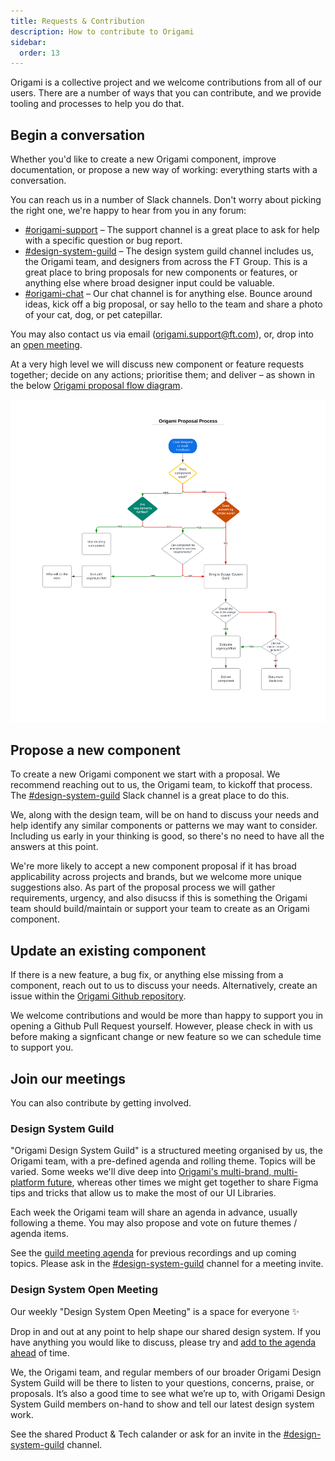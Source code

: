 ```yaml
---
title: Requests & Contribution
description: How to contribute to Origami
sidebar:
  order: 13
---
```


Origami is a collective project and we welcome contributions from all of our users. There are a number of ways that you can contribute, and we provide tooling and processes to help you do that.

## Begin a conversation

Whether you'd like to create a new Origami component, improve documentation, or propose a new way of working: everything starts with a conversation.

You can reach us in a number of Slack channels. Don't worry about picking the right one, we're happy to hear from you in any forum:

- [#origami-support](https://financialtimes.slack.com/messages/origami-support) – The support channel is a great place to ask for help with a specific question or bug report.
- [#design-system-guild](https://financialtimes.slack.com/archives/C01481FKWA2) – The design system guild channel includes us, the Origami team, and designers from across the FT Group. This is a great place to bring proposals for new components or features, or anything else where broad designer input could be valuable.
- [#origami-chat](https://app.slack.com/client/T025C95MN/CSW6B2VAN) – Our chat channel is for anything else. Bounce around ideas, kick off a big proposal, or say hello to the team and share a photo of your cat, dog, or pet catepillar.

You may also contact us via email (origami.support@ft.com), or, drop into an [open meeting](#design-system-open-meeting).

At a very high level we will discuss new component or feature requests together; decide on any actions; prioritise them; and deliver – as shown in the below <a href="/assets/images/documentation/components/contributing/flow.svg">Origami proposal flow diagram</a>.

[<img src="/assets/images/documentation/components/contributing/flow.svg" alt="A very high level flow chat of the Origami proposal process. We start with a disucssion of your needs or proposal, please contact the Origami team." />](/assets/images/documentation/components/contributing/flow.svg)

## Propose a new component

To create a new Origami component we start with a proposal. We recommend reaching out to us, the Origami team, to kickoff that process. The [#design-system-guild](https://financialtimes.slack.com/archives/C01481FKWA2) Slack channel is a great place to do this.

We, along with the design team, will be on hand to discuss your needs and help identify any similar components or patterns we may want to consider. Including us early in your thinking is good, so there's no need to have all the answers at this point.

We're more likely to accept a new component proposal if it has broad applicability across projects and brands, but we welcome more unique suggestions also. As part of the proposal process we will gather requirements, urgency, and also disucss if this is something the Origami team should build/maintain or support your team to create as an Origami component.

## Update an existing component

If there is a new feature, a bug fix, or anything else missing from a component, reach out to us to discuss your needs. Alternatively, create an issue within the [Origami Github repository](https://github.com/Financial-Times/origami).

We welcome contributions and would be more than happy to support you in opening a Github Pull Request yourself. However, please check in with us before making a signficant change or new feature so we can schedule time to support you.

## Join our meetings

You can also contribute by getting involved.

### Design System Guild

"Origami Design System Guild" is a structured meeting organised by us, the Origami team, with a pre-defined agenda and rolling theme. Topics will be varied. Some weeks we'll dive deep into [Origami's multi-brand, multi-platform future](https://origami.ft.com/blog/2023/08/14/origami-for-everyone/), whereas other times we might get together to share Figma tips and tricks that allow us to make the most of our UI Libraries.

Each week the Origami team will share an agenda in advance, usually following a theme. You may also propose and vote on future themes / agenda items.

See the [guild meeting agenda](https://docs.google.com/document/d/1aKhbRfMnCthZ-6D5eT82lpMmBeCcywNl9HzQakBf6lU/edit#heading=h.m29n483yr205) for previous recordings and up coming topics. Please ask in the [#design-system-guild](https://financialtimes.slack.com/archives/C01481FKWA2) channel for a meeting invite.

### Design System Open Meeting

Our weekly "Design System Open Meeting" is a space for everyone ✨

Drop in and out at any point to help shape our shared design system. If you have anything you would like to discuss, please try and [add to the agenda ahead](https://docs.google.com/document/d/1fiuNMXb9Fdd-11GFMgCxqlvy3qGsMvIwJNLuh0VxuwE/edit#heading=h.1jiavwrfl8gl) of time.

We, the Origami team, and regular members of our broader Origami Design System Guild will be there to listen to your questions, concerns, praise, or proposals. It’s also a good time to see what we’re up to, with Origami Design System Guild members on-hand to show and tell our latest design system work.

See the shared Product & Tech calander or ask for an invite in the [#design-system-guild](https://financialtimes.slack.com/archives/C01481FKWA2) channel.
